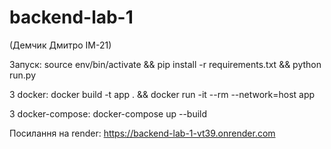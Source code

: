 # backend-lab-1

(Демчик Дмитро ІМ-21)

Запуск: source env/bin/activate && pip install -r requirements.txt && python run.py

З docker: docker build -t app . && docker run -it --rm --network=host app

З docker-compose: docker-compose up --build

Посилання на render: https://backend-lab-1-vt39.onrender.com
